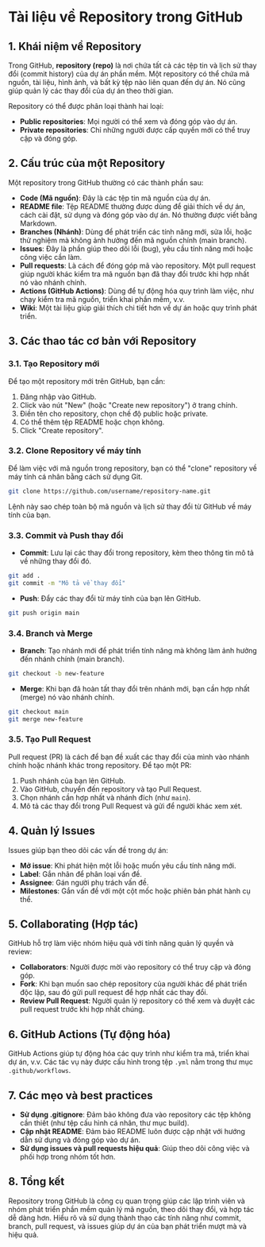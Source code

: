 # Tài liệu về Repository trong GitHub

## 1. **Khái niệm về Repository**

Trong GitHub, **repository (repo)** là nơi chứa tất cả các tệp tin và lịch sử thay đổi (commit history) của dự án phần
mềm. Một repository có thể chứa mã nguồn, tài liệu, hình ảnh, và bất kỳ tệp nào liên quan đến dự án. Nó cũng giúp quản
lý các thay đổi của dự án theo thời gian.

Repository có thể được phân loại thành hai loại:

- **Public repositories**: Mọi người có thể xem và đóng góp vào dự án.
- **Private repositories**: Chỉ những người được cấp quyền mới có thể truy cập và đóng góp.

## 2. **Cấu trúc của một Repository**

Một repository trong GitHub thường có các thành phần sau:

- **Code (Mã nguồn)**: Đây là các tệp tin mã nguồn của dự án.
- **README file**: Tệp README thường được dùng để giải thích về dự án, cách cài đặt, sử dụng và đóng góp vào dự án. Nó
  thường được viết bằng Markdown.
- **Branches (Nhánh)**: Dùng để phát triển các tính năng mới, sửa lỗi, hoặc thử nghiệm mà không ảnh hưởng đến mã nguồn
  chính (main branch).
- **Issues**: Đây là phần giúp theo dõi lỗi (bug), yêu cầu tính năng mới hoặc công việc cần làm.
- **Pull requests**: Là cách để đóng góp mã vào repository. Một pull request giúp người khác kiểm tra mã nguồn bạn đã
  thay đổi trước khi hợp nhất nó vào nhánh chính.
- **Actions (GitHub Actions)**: Dùng để tự động hóa quy trình làm việc, như chạy kiểm tra mã nguồn, triển khai phần mềm,
  v.v.
- **Wiki**: Một tài liệu giúp giải thích chi tiết hơn về dự án hoặc quy trình phát triển.

## 3. **Các thao tác cơ bản với Repository**

### 3.1. **Tạo Repository mới**

Để tạo một repository mới trên GitHub, bạn cần:

1. Đăng nhập vào GitHub.
2. Click vào nút "New" (hoặc "Create new repository") ở trang chính.
3. Điền tên cho repository, chọn chế độ public hoặc private.
4. Có thể thêm tệp README hoặc chọn không.
5. Click "Create repository".

### 3.2. **Clone Repository về máy tính**

Để làm việc với mã nguồn trong repository, bạn có thể "clone" repository về máy tính cá nhân bằng cách sử dụng Git.

```bash
git clone https://github.com/username/repository-name.git
```

Lệnh này sao chép toàn bộ mã nguồn và lịch sử thay đổi từ GitHub về máy tính của bạn.

### 3.3. **Commit và Push thay đổi**

- **Commit**: Lưu lại các thay đổi trong repository, kèm theo thông tin mô tả về những thay đổi đó.

```bash
git add .
git commit -m "Mô tả về thay đổi"
```

- **Push**: Đẩy các thay đổi từ máy tính của bạn lên GitHub.

```bash
git push origin main
```

### 3.4. **Branch và Merge**

- **Branch**: Tạo nhánh mới để phát triển tính năng mà không làm ảnh hưởng đến nhánh chính (main branch).

```bash
git checkout -b new-feature
```

- **Merge**: Khi bạn đã hoàn tất thay đổi trên nhánh mới, bạn cần hợp nhất (merge) nó vào nhánh chính.

```bash
git checkout main
git merge new-feature
```

### 3.5. **Tạo Pull Request**

Pull request (PR) là cách để bạn đề xuất các thay đổi của mình vào nhánh chính hoặc nhánh khác trong repository. Để tạo
một PR:

1. Push nhánh của bạn lên GitHub.
2. Vào GitHub, chuyển đến repository và tạo Pull Request.
3. Chọn nhánh cần hợp nhất và nhánh đích (như `main`).
4. Mô tả các thay đổi trong Pull Request và gửi để người khác xem xét.

## 4. **Quản lý Issues**

Issues giúp bạn theo dõi các vấn đề trong dự án:

- **Mở issue**: Khi phát hiện một lỗi hoặc muốn yêu cầu tính năng mới.
- **Label**: Gắn nhãn để phân loại vấn đề.
- **Assignee**: Gán người phụ trách vấn đề.
- **Milestones**: Gắn vấn đề với một cột mốc hoặc phiên bản phát hành cụ thể.

## 5. **Collaborating (Hợp tác)**

GitHub hỗ trợ làm việc nhóm hiệu quả với tính năng quản lý quyền và review:

- **Collaborators**: Người được mời vào repository có thể truy cập và đóng góp.
- **Fork**: Khi bạn muốn sao chép repository của người khác để phát triển độc lập, sau đó gửi pull request để hợp nhất
  các thay đổi.
- **Review Pull Request**: Người quản lý repository có thể xem và duyệt các pull request trước khi hợp nhất chúng.

## 6. **GitHub Actions (Tự động hóa)**

GitHub Actions giúp tự động hóa các quy trình như kiểm tra mã, triển khai dự án, v.v. Các tác vụ này được cấu hình trong
tệp `.yml` nằm trong thư mục `.github/workflows`.

## 7. **Các mẹo và best practices**

- **Sử dụng .gitignore**: Đảm bảo không đưa vào repository các tệp không cần thiết (như tệp cấu hình cá nhân, thư mục
  build).
- **Cập nhật README**: Đảm bảo README luôn được cập nhật với hướng dẫn sử dụng và đóng góp vào dự án.
- **Sử dụng issues và pull requests hiệu quả**: Giúp theo dõi công việc và phối hợp trong nhóm tốt hơn.

## 8. **Tổng kết**

Repository trong GitHub là công cụ quan trọng giúp các lập trình viên và nhóm phát triển phần mềm quản lý mã nguồn, theo
dõi thay đổi, và hợp tác dễ dàng hơn. Hiểu rõ và sử dụng thành thạo các tính năng như commit, branch, pull request, và
issues giúp dự án của bạn phát triển mượt mà và hiệu quả.
